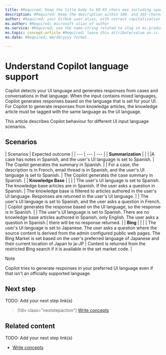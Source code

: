```yaml
---
title: #Required; Keep the title body to 60-65 chars max including spaces and brand
description: #Required; Keep the description within 100- and 165-characters including spaces 
author: #Required; your GitHub user alias, with correct capitalization
ms.author: #Required; microsoft alias of author
ms.service: #Required; use the name-string related to slug in ms.product/ms.service
ms.topic: concept-article #Required; leave this attribute/value as-is.
ms.date: #Required; mm/dd/yyyy format.

---
```


# Understand Copilot language support

Copilot detects your UI language and generates responses from cases and conversations in that language. When the input contains mixed languages, Copilot generates responses based on the language that is set for your UI.  For Copilot to generate responses from knowledge articles, the knowledge article must be tagged with the same language as the UI language.

This article describes Copilot behaviour for different UI input language scenarios.

## Scenarios

| Scenarios | Expected outcome | 
| --- | --- | --- |
| **Summarization** | | |
|A case has notes in Spanish, and the user's UI language is set to Spanish. | The Copilot generates the summary in Spanish. |
| For a case, the description is in French, email thread is in Spanish, and the user's UI language is set to Spanish. |  The Copilot generates the case summary in Spanish. |
| **Knowledge Base** | | |
| The user's UI language is set to Spanish. The knowledge base articles are in Spanish. If the user asks a question in Spanish. | The knowledge base is filtered to articles authored in the user's UI language. Responses are returned in the user's UI language. |
| The user's UI language is set to Spanish, and the user asks a question in French. | Copilot generates the response based on the UI language, so the response is in Spanish. |
|  The user's UI language is set to Spanish. There are no knowledge base articles authored in Spanish, only English. The user asks a question in Spanish.| there will be no response returned. |
| **Bing** | | |
| The user's UI language is set to Japanese. The user asks a question where the source content is derived from the admin configured public web pages. The Bing Market is set based on the user's preferred language of Japanese and their current location of Japan to ja-JP | Content is returned from the restricted Bing search if it is available in the set market code. |

> [!NOTE]
> Copilot tries to generate responses in your preferred UI language even if that isn't an officially supported language.

## Next step
TODO: Add your next step link(s)
> [!div class="nextstepaction"]
> [Write concepts](article-concept.md)

<!-- OR -->

## Related content
TODO: Add your next step link(s)
- [Write concepts](article-concept.md)

<!--
Remove all the comments in this template before you sign-off or merge to the 
main branch.

-->
